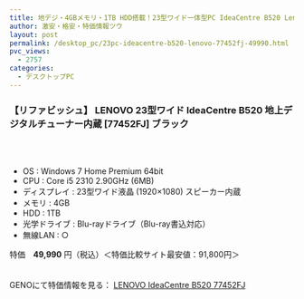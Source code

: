 ```yaml
---
title: 地デジ・4GBメモリ・1TB HDD搭載！23型ワイド一体型PC IdeaCentre B520 Lenovo 77452FJ リファビッシュ特価49990円！
author: 激安・格安・特価情報ツウ
layout: post
permalink: /desktop_pc/23pc-ideacentre-b520-lenovo-77452fj-49990.html
pvc_views:
  - 2757
categories:
  - デスクトップPC
---
```

### 【リファビッシュ】 LENOVO 23型ワイド IdeaCentre B520 地上デジタルチューナー内蔵 [77452FJ] ブラック

<div class="img-bg2 img_L">
  <a href="http://px.a8.net/svt/ejp?a8mat=1I0DKG+A2L0YI+1TD2+BWGDT&#038;a8ejpredirect=http%3A%2F%2Fwww.geno-web.jp%2Fshopdetail%2F001006000010" title="【リファビッシュ】 LENOVO 23型ワイド IdeaCentre B520 地上デジタルチューナー内蔵 [77452FJ] ブラック" target="_blank"><br /> </a><br /> <img border="0" src="http://i2.wp.com/www16.a8.net/0.gif?resize=1%2C1" alt="" data-recalc-dims="1" />
</div>

<!--more-->

  * OS : Windows 7 Home Premium 64bit
  * CPU : Core i5 2310 2.90GHz (6MB)
  * ディスプレイ : 23型ワイド液晶 (1920&#215;1080) スピーカー内蔵
  * メモリ : 4GB
  * HDD : 1TB
  * 光学ドライブ : Blu-rayドライブ（Blu-ray書込対応）
  * 無線LAN : ○

特価　<span class="tokka-price"><strong>49,990</strong></span> 円（税込）＜特価比較サイト最安値：91,800円＞

　  
GENOにて特価情報を見る： <span class="fs150p"><a href="http://px.a8.net/svt/ejp?a8mat=1I0DKG+A2L0YI+1TD2+BWGDT&#038;a8ejpredirect=http%3A%2F%2Fwww.geno-web.jp%2Fshopdetail%2F001006000010" target="_blank">LENOVO IdeaCentre B520 77452FJ</a></span>